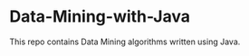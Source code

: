 Data-Mining-with-Java
=====================
This repo contains Data Mining algorithms written using Java.
